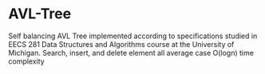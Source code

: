 # AVL-Tree
Self balancing AVL Tree implemented according to specifications studied in EECS 281 Data Structures and Algorithms course at the University of Michigan.
Search, insert, and delete element all average case O(logn) time complexity

